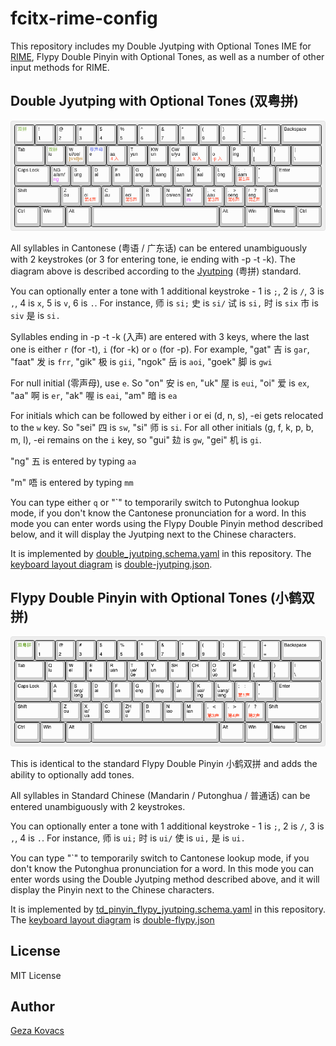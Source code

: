 # fcitx-rime-config

This repository includes my Double Jyutping with Optional Tones IME for [RIME](https://rime.im/), Flypy Double Pinyin with Optional Tones, as well as a number of other input methods for RIME.

## Double Jyutping with Optional Tones (双粤拼)

![](double-jyutping.png)

All syllables in Cantonese (粤语 / 广东话) can be entered unambiguously with 2 keystrokes (or 3 for entering tone, ie ending with -p -t -k). The diagram above is described according to the [Jyutping](https://en.wikipedia.org/wiki/Jyutping) (粤拼) standard.

You can optionally enter a tone with 1 additional keystroke - 1 is `;`, 2 is `/`, 3 is `,`, 4 is `x`, 5 is `v`, 6 is `.`. For instance, 师 is `si;` 史 is `si/` 试 is `si,` 时 is `six` 市 is `siv` 是 is `si.`

Syllables ending in -p -t -k (入声) are entered with 3 keys, where the last one is either `r` (for -t), `i` (for -k) or `o` (for -p). For example, "gat" 吉 is `gar`, "faat" 发 is `frr`, "gik" 极 is `gii`, "ngok" 岳 is `aoi`, "goek" 脚 is `gwi`

For null initial (零声母), use `e`. So "on" 安 is `en`, "uk" 屋 is `eui`, "oi" 爱 is `ex`, "aa" 啊 is `er`, "ak" 喔 is `eai`, "am" 暗 is `ea`

For initials which can be followed by either i or ei (d, n, s), -ei gets relocated to the `w` key. So "sei" 四 is `sw`, "si" 师 is `si`. For all other initials (g, f, k, p, b, m, l), -ei remains on the `i` key, so "gui" 攰 is `gw`, "gei" 机 is `gi`.

"ng" 五 is entered by typing `aa`

"m" 唔 is entered by typing `mm`

You can type either `q` or "\`" to temporarily switch to Putonghua lookup mode, if you don't know the Cantonese pronunciation for a word. In this mode you can enter words using the Flypy Double Pinyin method described below, and it will display the Jyutping next to the Chinese characters.

It is implemented by [double_jyutping.schema.yaml](https://github.com/gkovacs/fcitx-rime-config/blob/master/double_jyutping.schema.yaml) in this repository. The [keyboard layout diagram](http://www.keyboard-layout-editor.com/) is [double-jyutping.json](https://github.com/gkovacs/fcitx-rime-config/blob/master/double-jyutping.json).

## Flypy Double Pinyin with Optional Tones (小鹤双拼)

![](double-flypy.png)

This is identical to the standard Flypy Double Pinyin 小鹤双拼 and adds the ability to optionally add tones.

All syllables in Standard Chinese (Mandarin / Putonghua / 普通话) can be entered unambiguously with 2 keystrokes.

You can optionally enter a tone with 1 additional keystroke - 1 is `;`, 2 is `/`, 3 is `,`, 4 is `.`. For instance, 师 is `ui;` 时 is `ui/` 使 is `ui,` 是 is `ui.`

You can type "\`" to temporarily switch to Cantonese lookup mode, if you don't know the Putonghua pronunciation for a word. In this mode you can enter words using the Double Jyutping method described above, and it will display the Pinyin next to the Chinese characters.

It is implemented by [td_pinyin_flypy_jyutping.schema.yaml](https://github.com/gkovacs/fcitx-rime-config/blob/master/td_pinyin_flypy_jyutping.schema.yaml) in this repository. The [keyboard layout diagram](http://www.keyboard-layout-editor.com/) is [double-flypy.json](https://github.com/gkovacs/fcitx-rime-config/blob/master/double-flypy.json)

## License

MIT License

## Author

[Geza Kovacs](https://github.com/gkovacs)

